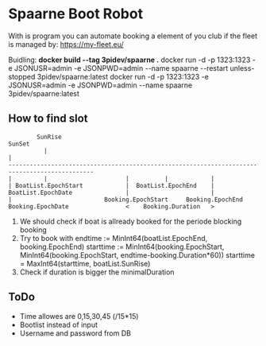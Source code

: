 # Spaarne Boot Robot
With is program you can automate booking a element of you club if the fleet is managed by: https://my-fleet.eu/ 
 
Buidling: **docker build --tag 3pidev/spaarne .**
docker run -d -p 1323:1323 -e JSONUSR=admin -e JSONPWD=admin --name spaarne --restart unless-stopped 3pidev/spaarne:latest
docker run -d -p 1323:1323 -e JSONUSR=admin -e JSONPWD=admin --name spaarne  3pidev/spaarne:latest


## How to find slot

```
        SunRise                                                           SunSet
          |                                                                 |
----------------------------------------------------------------------------------------------
|         |                      |          |            | 
| BoatList.EpochStart            |  BoatList.EpochEnd    |
BoatList.EpochDate               |                       |
|                          Booking.EpochStart     Booking.EpochEnd        
Booking.EpochDate                <    Booking.Duration   >
```

1. We should check if boat is allready booked for the periode blocking booking
2. Try to book with 	endtime := MinInt64(boatList.EpochEnd, booking.EpochEnd)
	starttime := MinInt64(booking.EpochStart, MinInt64(booking.EpochStart, endtime-booking.Duration*60))
	starttime = MaxInt64(starttime, boatList.SunRise)
3. Check if duration is bigger the minimalDuration

## ToDo
* Time allowes are 0,15,30,45  (/15*15)
* Bootlist instead of input
* Username and password from DB